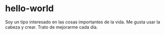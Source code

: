 # hello-world

Soy un tipo interesado en las cosas importantes de la vida. Me gusta usar la cabeza y crear. Trato de mejorarme cada día.

